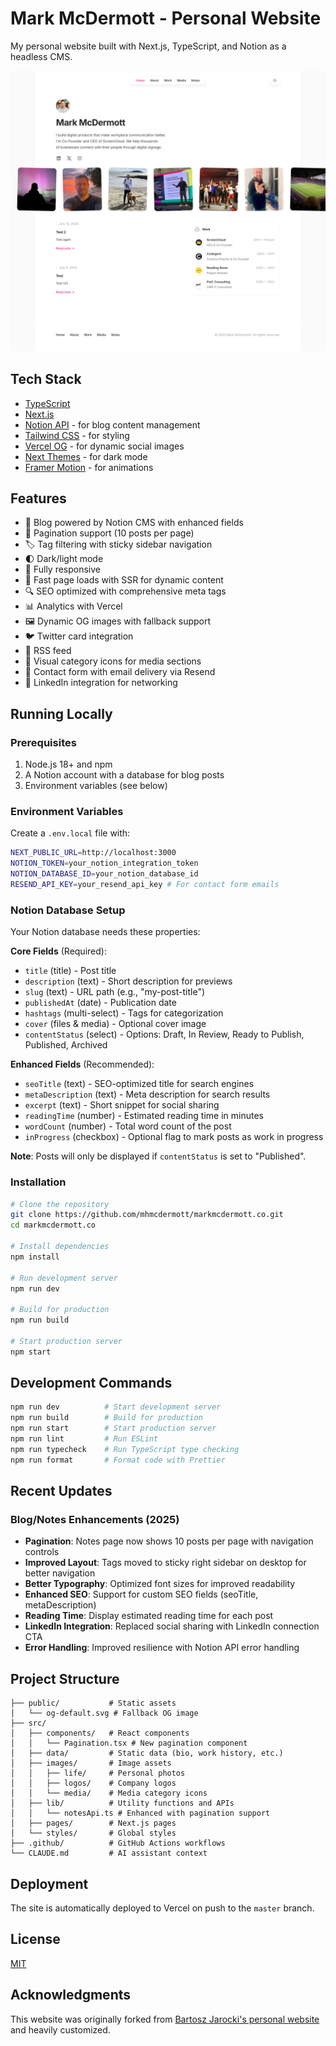 # Mark McDermott - Personal Website

My personal website built with Next.js, TypeScript, and Notion as a headless CMS.

![screenshot](screenshots/screenshot.png)

## Tech Stack

- [TypeScript](https://www.typescriptlang.org/)
- [Next.js](https://nextjs.org/)
- [Notion API](https://developers.notion.com/) - for blog content management
- [Tailwind CSS](https://tailwindcss.com) - for styling
- [Vercel OG](https://vercel.com/docs/concepts/functions/edge-functions/og-image-generation) - for dynamic social images
- [Next Themes](https://github.com/pacocoursey/next-themes) - for dark mode
- [Framer Motion](https://www.framer.com/motion/) - for animations

## Features

- 📝 Blog powered by Notion CMS with enhanced fields
- 📄 Pagination support (10 posts per page)
- 🏷️ Tag filtering with sticky sidebar navigation
- 🌓 Dark/light mode
- 📱 Fully responsive
- 🚀 Fast page loads with SSR for dynamic content
- 🔍 SEO optimized with comprehensive meta tags
- 📊 Analytics with Vercel
- 🖼️ Dynamic OG images with fallback support
- 🐦 Twitter card integration
- 📡 RSS feed
- 🎨 Visual category icons for media sections
- 📧 Contact form with email delivery via Resend
- 💼 LinkedIn integration for networking

## Running Locally

### Prerequisites

1. Node.js 18+ and npm
2. A Notion account with a database for blog posts
3. Environment variables (see below)

### Environment Variables

Create a `.env.local` file with:

```bash
NEXT_PUBLIC_URL=http://localhost:3000
NOTION_TOKEN=your_notion_integration_token
NOTION_DATABASE_ID=your_notion_database_id
RESEND_API_KEY=your_resend_api_key # For contact form emails
```

### Notion Database Setup

Your Notion database needs these properties:

**Core Fields** (Required):
- `title` (title) - Post title
- `description` (text) - Short description for previews
- `slug` (text) - URL path (e.g., "my-post-title")
- `publishedAt` (date) - Publication date
- `hashtags` (multi-select) - Tags for categorization
- `cover` (files & media) - Optional cover image
- `contentStatus` (select) - Options: Draft, In Review, Ready to Publish, Published, Archived

**Enhanced Fields** (Recommended):
- `seoTitle` (text) - SEO-optimized title for search engines
- `metaDescription` (text) - Meta description for search results
- `excerpt` (text) - Short snippet for social sharing
- `readingTime` (number) - Estimated reading time in minutes
- `wordCount` (number) - Total word count of the post
- `inProgress` (checkbox) - Optional flag to mark posts as work in progress

**Note**: Posts will only be displayed if `contentStatus` is set to "Published".

### Installation

```bash
# Clone the repository
git clone https://github.com/mhmcdermott/markmcdermott.co.git
cd markmcdermott.co

# Install dependencies
npm install

# Run development server
npm run dev

# Build for production
npm run build

# Start production server
npm start
```

## Development Commands

```bash
npm run dev          # Start development server
npm run build        # Build for production
npm run start        # Start production server
npm run lint         # Run ESLint
npm run typecheck    # Run TypeScript type checking
npm run format       # Format code with Prettier
```

## Recent Updates

### Blog/Notes Enhancements (2025)
- **Pagination**: Notes page now shows 10 posts per page with navigation controls
- **Improved Layout**: Tags moved to sticky right sidebar on desktop for better navigation
- **Better Typography**: Optimized font sizes for improved readability
- **Enhanced SEO**: Support for custom SEO fields (seoTitle, metaDescription)
- **Reading Time**: Display estimated reading time for each post
- **LinkedIn Integration**: Replaced social sharing with LinkedIn connection CTA
- **Error Handling**: Improved resilience with Notion API error handling

## Project Structure

```
├── public/           # Static assets
│   └── og-default.svg # Fallback OG image
├── src/
│   ├── components/   # React components
│   │   └── Pagination.tsx # New pagination component
│   ├── data/         # Static data (bio, work history, etc.)
│   ├── images/       # Image assets
│   │   ├── life/     # Personal photos
│   │   ├── logos/    # Company logos
│   │   └── media/    # Media category icons
│   ├── lib/          # Utility functions and APIs
│   │   └── notesApi.ts # Enhanced with pagination support
│   ├── pages/        # Next.js pages
│   └── styles/       # Global styles
├── .github/          # GitHub Actions workflows
└── CLAUDE.md         # AI assistant context
```

## Deployment

The site is automatically deployed to Vercel on push to the `master` branch.

## License

[MIT](LICENSE)

## Acknowledgments

This website was originally forked from [Bartosz Jarocki's personal website](https://github.com/BartoszJarocki/jarocki.me) and heavily customized.